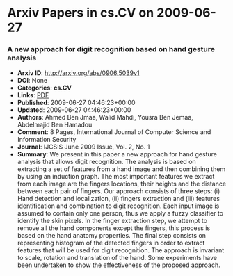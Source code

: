 # Arxiv Papers in cs.CV on 2009-06-27
### A new approach for digit recognition based on hand gesture analysis
- **Arxiv ID**: http://arxiv.org/abs/0906.5039v1
- **DOI**: None
- **Categories**: **cs.CV**
- **Links**: [PDF](http://arxiv.org/pdf/0906.5039v1)
- **Published**: 2009-06-27 04:46:23+00:00
- **Updated**: 2009-06-27 04:46:23+00:00
- **Authors**: Ahmed Ben Jmaa, Walid Mahdi, Yousra Ben Jemaa, Abdelmajid Ben Hamadou
- **Comment**: 8 Pages, International Journal of Computer Science and Information
  Security
- **Journal**: IJCSIS June 2009 Issue, Vol. 2, No. 1
- **Summary**: We present in this paper a new approach for hand gesture analysis that allows digit recognition. The analysis is based on extracting a set of features from a hand image and then combining them by using an induction graph. The most important features we extract from each image are the fingers locations, their heights and the distance between each pair of fingers. Our approach consists of three steps: (i) Hand detection and localization, (ii) fingers extraction and (iii) features identification and combination to digit recognition. Each input image is assumed to contain only one person, thus we apply a fuzzy classifier to identify the skin pixels. In the finger extraction step, we attempt to remove all the hand components except the fingers, this process is based on the hand anatomy properties. The final step consists on representing histogram of the detected fingers in order to extract features that will be used for digit recognition. The approach is invariant to scale, rotation and translation of the hand. Some experiments have been undertaken to show the effectiveness of the proposed approach.



